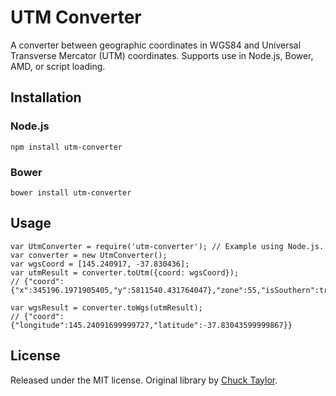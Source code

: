 UTM Converter
=================

A converter between geographic coordinates in WGS84 and Universal Transverse Mercator (UTM) coordinates. Supports use in Node.js, Bower, AMD, or script loading.

## Installation

### Node.js

	npm install utm-converter

### Bower

	bower install utm-converter

## Usage

	var UtmConverter = require('utm-converter'); // Example using Node.js.
	var converter = new UtmConverter();
	var wgsCoord = [145.240917, -37.830436];
	var utmResult = converter.toUtm({coord: wgsCoord});
	// {"coord":{"x":345196.1971905405,"y":5811540.431764047},"zone":55,"isSouthern":true}
	
	var wgsResult = converter.toWgs(utmResult);
	// {"coord":{"longitude":145.24091699999727,"latitude":-37.83043599999867}}

## License

Released under the MIT license. Original library by [Chuck Taylor](http://home.hiwaay.net/~taylorc/toolbox/geography/geoutm.html).
